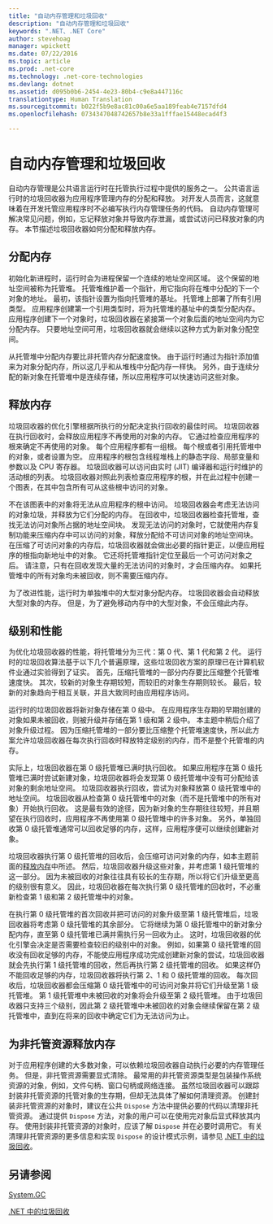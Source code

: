 ```yaml
---
title: "自动内存管理和垃圾回收"
description: "自动内存管理和垃圾回收"
keywords: ".NET、.NET Core"
author: stevehoag
manager: wpickett
ms.date: 07/22/2016
ms.topic: article
ms.prod: .net-core
ms.technology: .net-core-technologies
ms.devlang: dotnet
ms.assetid: d095b0b6-2454-4e23-80b4-c9e8a447116c
translationtype: Human Translation
ms.sourcegitcommit: b022f5b9e8ac81c00a6e5aa189feab4e7157dfd4
ms.openlocfilehash: 0734347048742657b8e33a1fffae15448ecad4f3

---
```


# <a name="automatic-memory-management-and-garbage-collection"></a>自动内存管理和垃圾回收

自动内存管理是公共语言运行时在托管执行过程中提供的服务之一。 公共语言运行时的垃圾回收器为应用程序管理内存的分配和释放。 对开发人员而言，这就意味着在开发托管应用程序时不必编写执行内存管理任务的代码。 自动内存管理可解决常见问题，例如，忘记释放对象并导致内存泄漏，或尝试访问已释放对象的内存。 本节描述垃圾回收器如何分配和释放内存。

## <a name="allocating-memory"></a>分配内存

初始化新进程时，运行时会为进程保留一个连续的地址空间区域。 这个保留的地址空间被称为托管堆。 托管堆维护着一个指针，用它指向将在堆中分配的下一个对象的地址。 最初，该指针设置为指向托管堆的基址。 托管堆上部署了所有引用类型。 应用程序创建第一个引用类型时，将为托管堆的基址中的类型分配内存。 应用程序创建下一个对象时，垃圾回收器在紧接第一个对象后面的地址空间内为它分配内存。 只要地址空间可用，垃圾回收器就会继续以这种方式为新对象分配空间。

从托管堆中分配内存要比非托管内存分配速度快。 由于运行时通过为指针添加值来为对象分配内存，所以这几乎和从堆栈中分配内存一样快。 另外，由于连续分配的新对象在托管堆中是连续存储，所以应用程序可以快速访问这些对象。

## <a name="releasing-memory"></a>释放内存

垃圾回收器的优化引擎根据所执行的分配决定执行回收的最佳时间。 垃圾回收器在执行回收时，会释放应用程序不再使用的对象的内存。 它通过检查应用程序的根来确定不再使用的对象。 每个应用程序都有一组根。 每个根或者引用托管堆中的对象，或者设置为空。 应用程序的根包含线程堆栈上的静态字段、局部变量和参数以及 CPU 寄存器。 垃圾回收器可以访问由实时 (JIT) 编译器和运行时维护的活动根的列表。 垃圾回收器对照此列表检查应用程序的根，并在此过程中创建一个图表，在其中包含所有可从这些根中访问的对象。

不在该图表中的对象将无法从应用程序的根中访问。 垃圾回收器会考虑无法访问的对象垃圾，并释放为它们分配的内存。 在回收中，垃圾回收器检查托管堆，查找无法访问对象所占据的地址空间块。 发现无法访问的对象时，它就使用内存复制功能来压缩内存中可以访问的对象，释放分配给不可访问对象的地址空间块。 在压缩了可访问对象的内存后，垃圾回收器就会做出必要的指针更正，以便应用程序的根指向新地址中的对象。 它还将托管堆指针定位至最后一个可访问对象之后。 请注意，只有在回收发现大量的无法访问的对象时，才会压缩内存。 如果托管堆中的所有对象均未被回收，则不需要压缩内存。

为了改进性能，运行时为单独堆中的大型对象分配内存。 垃圾回收器会自动释放大型对象的内存。 但是，为了避免移动内存中的大型对象，不会压缩此内存。

## <a name="generations-and-performance"></a>级别和性能

为优化垃圾回收器的性能，将托管堆分为三代：第 0 代、第 1 代和第 2 代。 运行时的垃圾回收算法基于以下几个普遍原理，这些垃圾回收方案的原理已在计算机软件业通过实验得到了证实。 首先，压缩托管堆的一部分内存要比压缩整个托管堆速度快。 其次，较新的对象生存期较短，而较旧的对象生存期则较长。 最后，较新的对象趋向于相互关联，并且大致同时由应用程序访问。

运行时的垃圾回收器将新对象存储在第 0 级中。 在应用程序生存期的早期创建的对象如果未被回收，则被升级并存储在第 1 级和第 2 级中。 本主题中稍后介绍了对象升级过程。 因为压缩托管堆的一部分要比压缩整个托管堆速度快，所以此方案允许垃圾回收器在每次执行回收时释放特定级别的内存，而不是整个托管堆的内存。

实际上，垃圾回收器在第 0 级托管堆已满时执行回收。 如果应用程序在第 0 级托管堆已满时尝试新建对象，垃圾回收器将会发现第 0 级托管堆中没有可分配给该对象的剩余地址空间。 垃圾回收器执行回收，尝试为对象释放第 0 级托管堆中的地址空间。 垃圾回收器从检查第 0 级托管堆中的对象（而不是托管堆中的所有对象）开始执行回收。 这是最有效的途径，因为新对象的生存期往往较短，并且期望在执行回收时，应用程序不再使用第 0 级托管堆中的许多对象。 另外，单独回收第 0 级托管堆通常可以回收足够的内存，这样，应用程序便可以继续创建新对象。

垃圾回收器执行第 0 级托管堆的回收后，会压缩可访问对象的内存，如本主题前面的[释放内存](#releasing-memory)中所述。 然后，垃圾回收器升级这些对象，并考虑第 1 级托管堆的这一部分。 因为未被回收的对象往往具有较长的生存期，所以将它们升级至更高的级别很有意义。 因此，垃圾回收器在每次执行第 0 级托管堆的回收时，不必重新检查第 1 级和第 2 级托管堆中的对象。

在执行第 0 级托管堆的首次回收并把可访问的对象升级至第 1 级托管堆后，垃圾回收器将考虑第 0 级托管堆的其余部分。 它将继续为第 0 级托管堆中的新对象分配内存，直至第 0 级托管堆已满并需执行另一回收为止。 这时，垃圾回收器的优化引擎会决定是否需要检查较旧的级别中的对象。 例如，如果第 0 级托管堆的回收没有回收足够的内存，不能使应用程序成功完成创建新对象的尝试，垃圾回收器就会先执行第 1 级托管堆的回收，然后再执行第 2 级托管堆的回收。 如果这样仍不能回收足够的内存，垃圾回收器将执行第 2、1 和 0 级托管堆的回收。 每次回收后，垃圾回收器都会压缩第 0 级托管堆中的可访问对象并将它们升级至第 1 级托管堆。 第 1 级托管堆中未被回收的对象将会升级至第 2 级托管堆。 由于垃圾回收器只支持三个级别，因此第 2 级托管堆中未被回收的对象会继续保留在第 2 级托管堆中，直到在将来的回收中确定它们为无法访问为止。

## <a name="releasing-memory-for-unmanaged-resources"></a>为非托管资源释放内存

对于应用程序创建的大多数对象，可以依赖垃圾回收器自动执行必要的内存管理任务。 但是，非托管资源需要显式清除。 最常用的非托管资源类型是包装操作系统资源的对象，例如，文件句柄、窗口句柄或网络连接。 虽然垃圾回收器可以跟踪封装非托管资源的托管对象的生存期，但却无法具体了解如何清理资源。 创建封装非托管资源的对象时，建议在公共 `Dispose` 方法中提供必要的代码以清理非托管资源。 通过提供 `Dispose` 方法，对象的用户可以在使用完对象后显式释放其内存。 使用封装非托管资源的对象时，应该了解 `Dispose` 并在必要时调用它。 有关清理非托管资源的更多信息和实现 `Dispose` 的设计模式示例，请参见 [.NET 中的垃圾回收](index.md)。

## <a name="see-also"></a>另请参阅

[System.GC](xref:System.GC)

[.NET 中的垃圾回收](index.md)




<!--HONumber=Nov16_HO3-->


